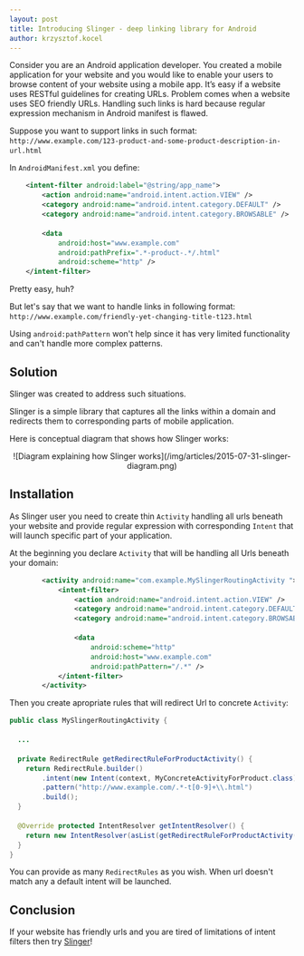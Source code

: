 ```yaml
---
layout: post
title: Introducing Slinger - deep linking library for Android
author: krzysztof.kocel
---
```


Consider you are an Android application developer. You created a mobile application for your website and you would like to enable your 
users to browse content of your website using a mobile app. It’s easy if a website uses RESTful guidelines for creating URLs. 
Problem comes when a website uses SEO friendly URLs. Handling such links is hard because regular expression mechanism in Android manifest is flawed.

Suppose you want to support links in such format: `http://www.example.com/123-product-and-some-product-description-in-url.html`

In `AndroidManifest.xml` you define:

```xml
    <intent-filter android:label="@string/app_name">
        <action android:name="android.intent.action.VIEW" />
        <category android:name="android.intent.category.DEFAULT" />
        <category android:name="android.intent.category.BROWSABLE" />

        <data
            android:host="www.example.com"
            android:pathPrefix=".*-product-.*/.html"
            android:scheme="http" />
    </intent-filter>
```

Pretty easy, huh?

But let's say that we want to handle links in following format: `http://www.example.com/friendly-yet-changing-title-t123.html`

Using `android:pathPattern` won't help since it has very limited functionality and can't handle more complex patterns.

## Solution

Slinger was created to address such situations.

Slinger is a simple library that captures all the links within a domain and redirects them to corresponding parts of mobile 
application.

Here is conceptual diagram that shows how Slinger works:

<center>
![Diagram explaining how Slinger works](/img/articles/2015-07-31-slinger-diagram.png)
</center>

## Installation

As Slinger user you need to create thin `Activity` handling all urls beneath your website and provide regular expression with 
corresponding `Intent` that will launch specific part of your application.

At the beginning you declare `Activity` that will be handling all Urls beneath your domain:
```xml
        <activity android:name="com.example.MySlingerRoutingActivity ">
            <intent-filter>
                <action android:name="android.intent.action.VIEW" />
                <category android:name="android.intent.category.DEFAULT" />
                <category android:name="android.intent.category.BROWSABLE" />

                <data
                    android:scheme="http"
                    android:host="www.example.com"
                    android:pathPattern="/.*" />
            </intent-filter>
        </activity>
```

Then you create apropriate rules that will redirect Url to concrete `Activity`:
```java
public class MySlingerRoutingActivity {

  ...
  
  private RedirectRule getRedirectRuleForProductActivity() {
    return RedirectRule.builder()
        .intent(new Intent(context, MyConcreteActivityForProduct.class))
        .pattern("http://www.example.com/.*-t[0-9]+\\.html")
        .build();
  }
  
  @Override protected IntentResolver getIntentResolver() {
    return new IntentResolver(asList(getRedirectRuleForProductActivity()));
  }
}
```

You can provide as many `RedirectRules` as you wish. When url doesn't match any a default intent will be launched. 

## Conclusion

If your website has friendly urls and you are tired of limitations of intent filters then try [Slinger](https://github.com/allegro/slinger)!
